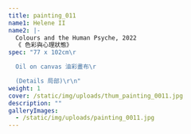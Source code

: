 ```yaml
---
title: painting_011
name1: Helene II
name2: |-
  Colours and the Human Psyche, 2022
  《 色彩與心理狀態》
spec: "77 x 102cm\r

  Oil on canvas 油彩畫布\r

  (Details 局部)\r\n"
weight: 1
cover: /static/img/uploads/thum_painting_0011.jpg
description: ""
galleryImages:
  - /static/img/uploads/painting_0011.jpg
---
```

